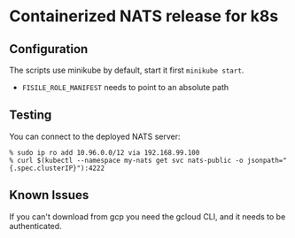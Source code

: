 # Containerized NATS release for k8s


## Configuration

The scripts use minikube by default, start it first `minikube start`.

* `FISILE_ROLE_MANIFEST` needs to point to an absolute path

## Testing

You can connect to the deployed NATS server:

```
% sudo ip ro add 10.96.0.0/12 via 192.168.99.100
% curl $(kubectl --namespace my-nats get svc nats-public -o jsonpath="{.spec.clusterIP}"):4222
```

## Known Issues

If you can't download from gcp you need the gcloud CLI, and it needs to be authenticated.
